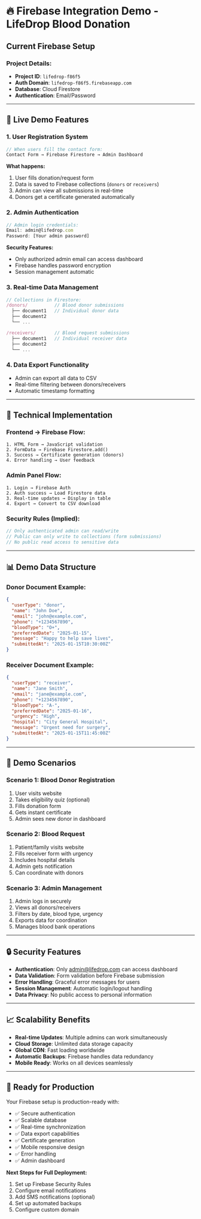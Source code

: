 # 🔥 Firebase Integration Demo - LifeDrop Blood Donation

## Current Firebase Setup

### **Project Details:**
- **Project ID**: `lifedrop-f86f5`
- **Auth Domain**: `lifedrop-f86f5.firebaseapp.com`
- **Database**: Cloud Firestore
- **Authentication**: Email/Password

---

## 🚀 **Live Demo Features**

### **1. User Registration System**
```javascript
// When users fill the contact form:
Contact Form → Firebase Firestore → Admin Dashboard
```

**What happens:**
1. User fills donation/request form
2. Data is saved to Firebase collections (`donors` or `receivers`)
3. Admin can view all submissions in real-time
4. Donors get a certificate generated automatically

### **2. Admin Authentication**
```javascript
// Admin login credentials:
Email: admin@lifedrop.com
Password: [Your admin password]
```

**Security Features:**
- Only authorized admin email can access dashboard
- Firebase handles password encryption
- Session management automatic

### **3. Real-time Data Management**
```javascript
// Collections in Firestore:
/donors/          // Blood donor submissions
  ├── document1   // Individual donor data
  ├── document2
  └── ...

/receivers/       // Blood request submissions  
  ├── document1   // Individual receiver data
  ├── document2
  └── ...
```

### **4. Data Export Functionality**
- Admin can export all data to CSV
- Real-time filtering between donors/receivers
- Automatic timestamp formatting

---

## 🔧 **Technical Implementation**

### **Frontend → Firebase Flow:**
```
1. HTML Form → JavaScript validation
2. FormData → Firebase Firestore.add()
3. Success → Certificate generation (donors)
4. Error handling → User feedback
```

### **Admin Panel Flow:**
```
1. Login → Firebase Auth
2. Auth success → Load Firestore data
3. Real-time updates → Display in table
4. Export → Convert to CSV download
```

### **Security Rules (Implied):**
```javascript
// Only authenticated admin can read/write
// Public can only write to collections (form submissions)
// No public read access to sensitive data
```

---

## 📊 **Demo Data Structure**

### **Donor Document Example:**
```json
{
  "userType": "donor",
  "name": "John Doe",
  "email": "john@example.com",
  "phone": "+1234567890",
  "bloodType": "O+",
  "preferredDate": "2025-01-15",
  "message": "Happy to help save lives",
  "submittedAt": "2025-01-15T10:30:00Z"
}
```

### **Receiver Document Example:**
```json
{
  "userType": "receiver",
  "name": "Jane Smith",
  "email": "jane@example.com",
  "phone": "+1234567890",
  "bloodType": "A-",
  "preferredDate": "2025-01-16",
  "urgency": "High",
  "hospital": "City General Hospital",
  "message": "Urgent need for surgery",
  "submittedAt": "2025-01-15T11:45:00Z"
}
```

---

## 🎯 **Demo Scenarios**

### **Scenario 1: Blood Donor Registration**
1. User visits website
2. Takes eligibility quiz (optional)
3. Fills donation form
4. Gets instant certificate
5. Admin sees new donor in dashboard

### **Scenario 2: Blood Request**
1. Patient/family visits website  
2. Fills receiver form with urgency
3. Includes hospital details
4. Admin gets notification
5. Can coordinate with donors

### **Scenario 3: Admin Management**
1. Admin logs in securely
2. Views all donors/receivers
3. Filters by date, blood type, urgency
4. Exports data for coordination
5. Manages blood bank operations

---

## 🔒 **Security Features**

- **Authentication**: Only admin@lifedrop.com can access dashboard
- **Data Validation**: Form validation before Firebase submission
- **Error Handling**: Graceful error messages for users
- **Session Management**: Automatic login/logout handling
- **Data Privacy**: No public access to personal information

---

## 📈 **Scalability Benefits**

- **Real-time Updates**: Multiple admins can work simultaneously
- **Cloud Storage**: Unlimited data storage capacity
- **Global CDN**: Fast loading worldwide
- **Automatic Backups**: Firebase handles data redundancy
- **Mobile Ready**: Works on all devices seamlessly

---

## 🚀 **Ready for Production**

Your Firebase setup is production-ready with:
- ✅ Secure authentication
- ✅ Scalable database
- ✅ Real-time synchronization  
- ✅ Data export capabilities
- ✅ Certificate generation
- ✅ Mobile responsive design
- ✅ Error handling
- ✅ Admin dashboard

**Next Steps for Full Deployment:**
1. Set up Firebase Security Rules
2. Configure email notifications
3. Add SMS notifications (optional)
4. Set up automated backups
5. Configure custom domain